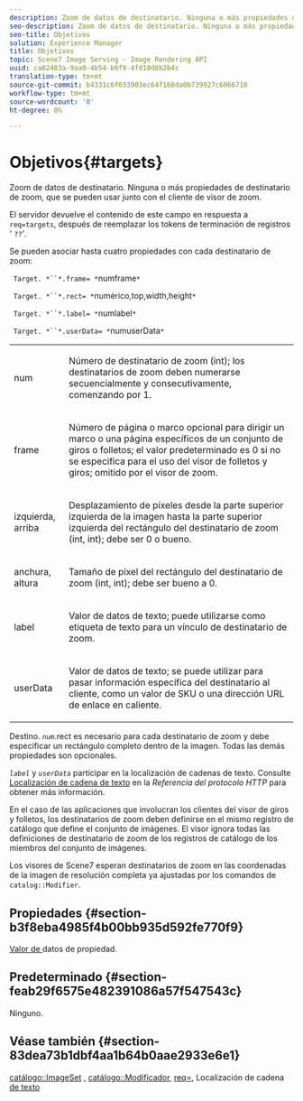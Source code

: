 ```yaml
---
description: Zoom de datos de destinatario. Ninguna o más propiedades de destinatario de zoom, que se pueden usar junto con el cliente de visor de zoom.
seo-description: Zoom de datos de destinatario. Ninguna o más propiedades de destinatario de zoom, que se pueden usar junto con el cliente de visor de zoom.
seo-title: Objetivos
solution: Experience Manager
title: Objetivos
topic: Scene7 Image Serving - Image Rendering API
uuid: ca02483a-9aa0-4b54-b6f0-4fd10d8b2b4c
translation-type: tm+mt
source-git-commit: b4331c6f033903ec64f168da0b739927c6066710
workflow-type: tm+mt
source-wordcount: '0'
ht-degree: 0%

---
```



# Objetivos{#targets}

Zoom de datos de destinatario. Ninguna o más propiedades de destinatario de zoom, que se pueden usar junto con el cliente de visor de zoom.

El servidor devuelve el contenido de este campo en respuesta a `req=targets`, después de reemplazar los tokens de terminación de registros &#39; `??`&#39;.

Se pueden asociar hasta cuatro propiedades con cada destinatario de zoom:

` Target. *``*.frame= *`numframe`*`

` Target. *``*.rect= *`numérico,top,width,height`*`

` Target. *``*.label= *`numlabel`*`

` Target. *``*.userData= *`numuserData`*`

<table id="simpletable_4C20157A7A444DEB9959B335CAFBAEC8"> 
 <tr class="strow"> 
  <td class="stentry"> <p> <span class="codeph"> <span class="varname"> num  </span> </span> </p> </td> 
  <td class="stentry"> <p>Número de destinatario de zoom (int); los destinatarios de zoom deben numerarse secuencialmente y consecutivamente, comenzando por 1. </p> </td> 
 </tr> 
 <tr class="strow"> 
  <td class="stentry"> <p> <span class="codeph"> <span class="varname"> frame  </span> </span> </p> </td> 
  <td class="stentry"> <p>Número de página o marco opcional para dirigir un marco o una página específicos de un conjunto de giros o folletos; el valor predeterminado es 0 si no se especifica para el uso del visor de folletos y giros; omitido por el visor de zoom. </p> </td> 
 </tr> 
 <tr class="strow"> 
  <td class="stentry"> <p> <span class="codeph"> <span class="varname"> izquierda, arriba  </span> </span> </p> </td> 
  <td class="stentry"> <p>Desplazamiento de píxeles desde la parte superior izquierda de la imagen hasta la parte superior izquierda del rectángulo del destinatario de zoom (int, int); debe ser 0 o bueno. </p> </td> 
 </tr> 
 <tr class="strow"> 
  <td class="stentry"> <p> <span class="codeph"> <span class="varname"> anchura, altura  </span> </span> </p> </td> 
  <td class="stentry"> <p>Tamaño de píxel del rectángulo del destinatario de zoom (int, int); debe ser bueno a 0. </p> </td> 
 </tr> 
 <tr class="strow"> 
  <td class="stentry"> <p> <span class="codeph"> <span class="varname"> label  </span> </span> </p> </td> 
  <td class="stentry"> <p>Valor de datos de texto; puede utilizarse como etiqueta de texto para un vínculo de destinatario de zoom. </p> </td> 
 </tr> 
 <tr class="strow"> 
  <td class="stentry"> <p> <span class="codeph"> <span class="varname"> userData  </span> </span> </p> </td> 
  <td class="stentry"> <p>Valor de datos de texto; se puede utilizar para pasar información específica del destinatario al cliente, como un valor de SKU o una dirección URL de enlace en caliente. </p> </td> 
 </tr> 
</table>

Destino. *`num`*.rect es necesario para cada destinatario de zoom y debe especificar un rectángulo completo dentro de la imagen. Todas las demás propiedades son opcionales.

*`label`* y  *`userData`* participar en la localización de cadenas de texto. Consulte [Localización de cadena de texto](/help/aem-is-ir-api/is-api/http-ref/image-serving-api-ref/c-http-protocol-reference/c-syntax-and-features/r-text-string-localization.md) en la *Referencia del protocolo HTTP* para obtener más información.

En el caso de las aplicaciones que involucran los clientes del visor de giros y folletos, los destinatarios de zoom deben definirse en el mismo registro de catálogo que define el conjunto de imágenes. El visor ignora todas las definiciones de destinatario de zoom de los registros de catálogo de los miembros del conjunto de imágenes.

Los visores de Scene7 esperan destinatarios de zoom en las coordenadas de la imagen de resolución completa ya ajustadas por los comandos de `catalog::Modifier`.

## Propiedades {#section-b3f8eba4985f4b00bb935d592fe770f9}

[Valor de ](/help/aem-is-ir-api/is-api/image-catalog/image-serving-api-ref/c-image-catalog-reference/c-overview/c-common-data-types/r-property-data.md) datos de propiedad.

## Predeterminado {#section-feab29f6575e482391086a57f547543c}

Ninguno.

## Véase también {#section-83dea73b1dbf4aa1b64b0aae2933e6e1}

[catálogo::ImageSet](../../../../../../is-api/image-catalog/image-serving-api-ref/c-image-catalog-reference/c-image-svg-data-reference/c-image-data-reference/r-imageset-cat.md#reference-4764d347afd64afdaede9a74c7565256) ,  [catálogo::Modificador](../../../../../../is-api/image-catalog/image-serving-api-ref/c-image-catalog-reference/c-image-svg-data-reference/c-image-data-reference/r-modifier-cat.md#reference-d2c6884b3a2248fab81a112d27969834),  [req=](/help/aem-is-ir-api/is-api/http-ref/image-serving-api-ref/c-http-protocol-reference/c-command-reference/r-req/r-req.md), Localización de cadena  [de texto](/help/aem-is-ir-api/is-api/http-ref/image-serving-api-ref/c-http-protocol-reference/c-syntax-and-features/r-text-string-localization.md)
